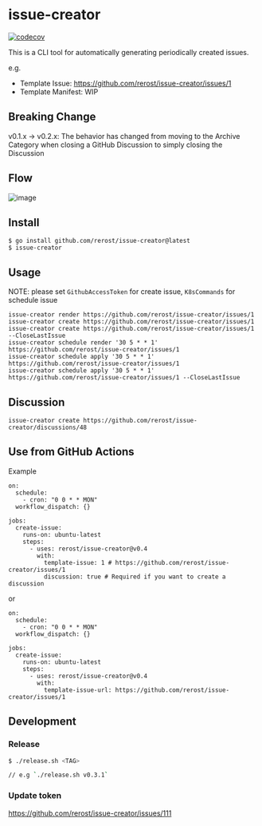 # issue-creator
[![codecov](https://codecov.io/gh/rerost/issue-creator/branch/master/graph/badge.svg?token=fh77gKdsoh)](https://codecov.io/gh/rerost/issue-creator)

This is a CLI tool for automatically generating periodically created issues.

e.g.
- Template Issue: https://github.com/rerost/issue-creator/issues/1
- Template Manifest: WIP

## Breaking Change
v0.1.x -> v0.2.x: The behavior has changed from moving to the Archive Category when closing a GitHub Discussion to simply closing the Discussion


## Flow
![image](https://user-images.githubusercontent.com/5201588/63219703-a4848b00-c1b2-11e9-90a7-aa2a4920d47b.png)

## Install
```
$ go install github.com/rerost/issue-creator@latest
$ issue-creator
```

## Usage
NOTE: please set `GithubAccessToken` for create issue, `K8sCommands` for schedule issue

```
issue-creator render https://github.com/rerost/issue-creator/issues/1
issue-creator create https://github.com/rerost/issue-creator/issues/1
issue-creator create https://github.com/rerost/issue-creator/issues/1 --CloseLastIssue
issue-creator schedule render '30 5 * * 1' https://github.com/rerost/issue-creator/issues/1
issue-creator schedule apply '30 5 * * 1' https://github.com/rerost/issue-creator/issues/1
issue-creator schedule apply '30 5 * * 1' https://github.com/rerost/issue-creator/issues/1 --CloseLastIssue
```

## Discussion
```
issue-creator create https://github.com/rerost/issue-creator/discussions/48
```

## Use from GitHub Actions
Example
```
on:
  schedule:
    - cron: "0 0 * * MON"
  workflow_dispatch: {}

jobs:
  create-issue:
    runs-on: ubuntu-latest
    steps:
      - uses: rerost/issue-creator@v0.4
        with:
          template-issue: 1 # https://github.com/rerost/issue-creator/issues/1
          discussion: true # Required if you want to create a discussion
```

or

```
on:
  schedule:
    - cron: "0 0 * * MON"
  workflow_dispatch: {}

jobs:
  create-issue:
    runs-on: ubuntu-latest
    steps:
      - uses: rerost/issue-creator@v0.4
        with:
          template-issue-url: https://github.com/rerost/issue-creator/issues/1
```

## Development
### Release
```bash
$ ./release.sh <TAG>

// e.g `./release.sh v0.3.1`
```

### Update token
https://github.com/rerost/issue-creator/issues/111
